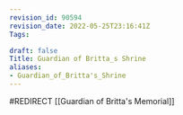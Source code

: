 ```yaml
---
revision_id: 90594
revision_date: 2022-05-25T23:16:41Z
Tags:

draft: false
Title: Guardian of Britta_s Shrine
aliases:
- Guardian_of_Britta's_Shrine
---
```

#REDIRECT [[Guardian of Britta's Memorial]]